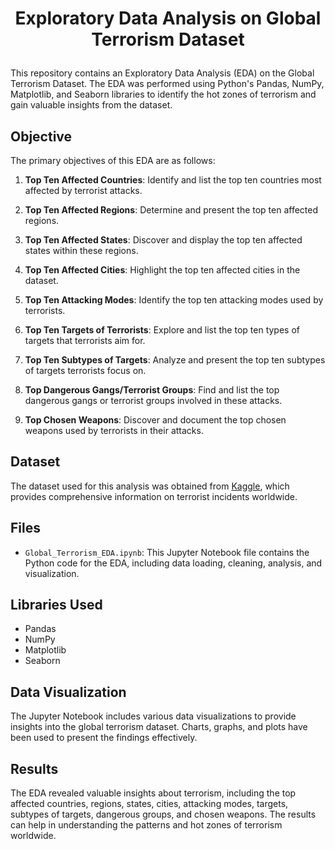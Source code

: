 # <p align="center"> Exploratory Data Analysis on Global Terrorism Dataset </p>

This repository contains an Exploratory Data Analysis (EDA) on the Global Terrorism Dataset. The EDA was performed using Python's Pandas, NumPy, Matplotlib, and Seaborn libraries to identify the hot zones of terrorism and gain valuable insights from the dataset.

## Objective

The primary objectives of this EDA are as follows:

1. **Top Ten Affected Countries**: Identify and list the top ten countries most affected by terrorist attacks.

2. **Top Ten Affected Regions**: Determine and present the top ten affected regions.

3. **Top Ten Affected States**: Discover and display the top ten affected states within these regions.

4. **Top Ten Affected Cities**: Highlight the top ten affected cities in the dataset.

5. **Top Ten Attacking Modes**: Identify the top ten attacking modes used by terrorists.

6. **Top Ten Targets of Terrorists**: Explore and list the top ten types of targets that terrorists aim for.

7. **Top Ten Subtypes of Targets**: Analyze and present the top ten subtypes of targets terrorists focus on.

8. **Top Dangerous Gangs/Terrorist Groups**: Find and list the top dangerous gangs or terrorist groups involved in these attacks.

9. **Top Chosen Weapons**: Discover and document the top chosen weapons used by terrorists in their attacks.

## Dataset

The dataset used for this analysis was obtained from [Kaggle](https://www.kaggle.com/datasets/START-UMD/gtd/data), which provides comprehensive information on terrorist incidents worldwide.

## Files

- `Global_Terrorism_EDA.ipynb`: This Jupyter Notebook file contains the Python code for the EDA, including data loading, cleaning, analysis, and visualization.

## Libraries Used

- Pandas
- NumPy
- Matplotlib
- Seaborn

## Data Visualization
The Jupyter Notebook includes various data visualizations to provide insights into the global terrorism dataset. Charts, graphs, and plots have been used to present the findings effectively.

## Results
The EDA revealed valuable insights about terrorism, including the top affected countries, regions, states, cities, attacking modes, targets, subtypes of targets, dangerous groups, and chosen weapons. The results can help in understanding the patterns and hot zones of terrorism worldwide.
